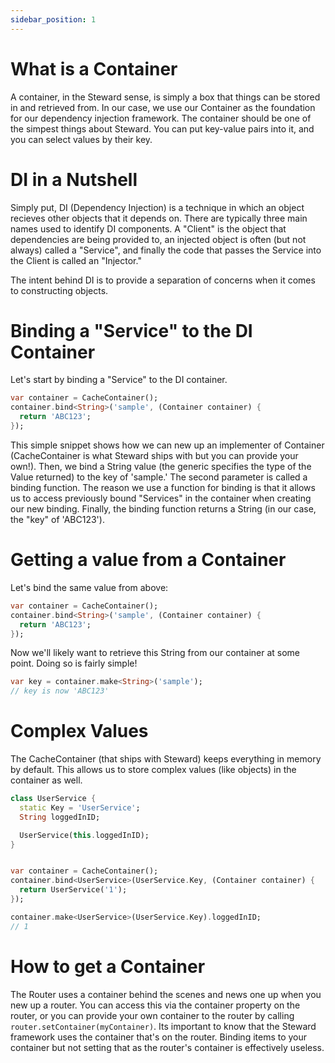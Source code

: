 ```yaml
---
sidebar_position: 1
---
```


# What is a Container

A container, in the Steward sense, is simply a box that things can be stored in and retrieved from. In our case, we use our Container as the foundation for our dependency injection framework. The container should be one of the simpest things about Steward. You can put key-value pairs into it, and you can select values by their key.

# DI in a Nutshell
Simply put, DI (Dependency Injection) is a technique in which an object recieves other objects that it depends on. There are typically three main names used to identify DI components. A "Client" is the object that dependencies are being provided to, an injected object is often (but not always) called a "Service", and finally the code that passes the Service into the Client is called an "Injector."

The intent behind DI is to provide a separation of concerns when it comes to constructing objects.

# Binding a "Service" to the DI Container
Let's start by binding a "Service" to the DI container.

```dart
var container = CacheContainer();
container.bind<String>('sample', (Container container) {
  return 'ABC123';
});
```

This simple snippet shows how we can new up an implementer of Container (CacheContainer is what Steward ships with but you can provide your own!). Then, we bind a String value (the generic specifies the type of the Value returned) to the key of 'sample.' The second parameter is called a binding function. The reason we use a function for binding is that it allows us to access previously bound "Services" in the container when creating our new binding. Finally, the binding function returns a String (in our case, the "key" of 'ABC123').

# Getting a value from a Container

Let's bind the same value from above:

```dart
var container = CacheContainer();
container.bind<String>('sample', (Container container) {
  return 'ABC123';
});
```

Now we'll likely want to retrieve this String from our container at some point. Doing so is fairly simple!

```dart
var key = container.make<String>('sample');
// key is now 'ABC123'
```

# Complex Values
The CacheContainer (that ships with Steward) keeps everything in memory by default. This allows us to store complex values (like objects) in the container as well.

```dart
class UserService {
  static Key = 'UserService';
  String loggedInID;

  UserService(this.loggedInID);
}


var container = CacheContainer();
container.bind<UserService>(UserService.Key, (Container container) {
  return UserService('1');
});

container.make<UserService>(UserService.Key).loggedInID;
// 1
```

# How to get a Container
The Router uses a container behind the scenes and news one up when you new up a router. You can access this via the container property on the router, or you can provide your own container to the router by calling `router.setContainer(myContainer)`. Its important to know that the Steward framework uses the container that's on the router. Binding items to your container but not setting that as the router's container is effectively useless.